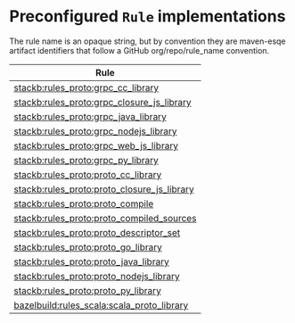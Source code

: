 
# Preconfigured `Rule` implementations

The rule name is an opaque string, but by convention they are maven-esqe
artifact identifiers that follow a GitHub org/repo/rule_name convention.

| Rule                                                                                               |
|----------------------------------------------------------------------------------------------------|
| [stackb:rules_proto:grpc_cc_library](/pkg/rule/rules_cc/grpc_cc_library.go)                        |
| [stackb:rules_proto:grpc_closure_js_library](/pkg/rule/rules_closure/grpc_closure_js_library.go)   |
| [stackb:rules_proto:grpc_java_library](/pkg/rule/rules_java/grpc_java_library.go)                  |
| [stackb:rules_proto:grpc_nodejs_library](/pkg/rule/rules_nodejs/grpc_nodejs_library.go)            |
| [stackb:rules_proto:grpc_web_js_library](/pkg/rule/rules_nodejs/grpc_web_js_library.go)            |
| [stackb:rules_proto:grpc_py_library](/pkg/rule/rules_python/grpc_py_library.go)                    |
| [stackb:rules_proto:proto_cc_library](/pkg/rule/rules_cc/proto_cc_library.go)                      |
| [stackb:rules_proto:proto_closure_js_library](/pkg/rule/rules_closure/proto_closure_js_library.go) |
| [stackb:rules_proto:proto_compile](/pkg/protoc/proto_compile.go)                                   |
| [stackb:rules_proto:proto_compiled_sources](/pkg/protoc/proto_compiled_sources.go)                 |
| [stackb:rules_proto:proto_descriptor_set](/pkg/protoc/proto_descriptor_set.go)                     |
| [stackb:rules_proto:proto_go_library](/pkg/rule/rules_go/go_library.go)                            |
| [stackb:rules_proto:proto_java_library](/pkg/rule/rules_java/proto_java_library.go)                |
| [stackb:rules_proto:proto_nodejs_library](/pkg/rule/rules_nodejs/proto_nodejs_library.go)          |
| [stackb:rules_proto:proto_py_library](/pkg/rule/rules_python/proto_py_library.go)                  |
| [bazelbuild:rules_scala:scala_proto_library](/pkg/rule/rules_scala/scala_proto_library.go)         |
